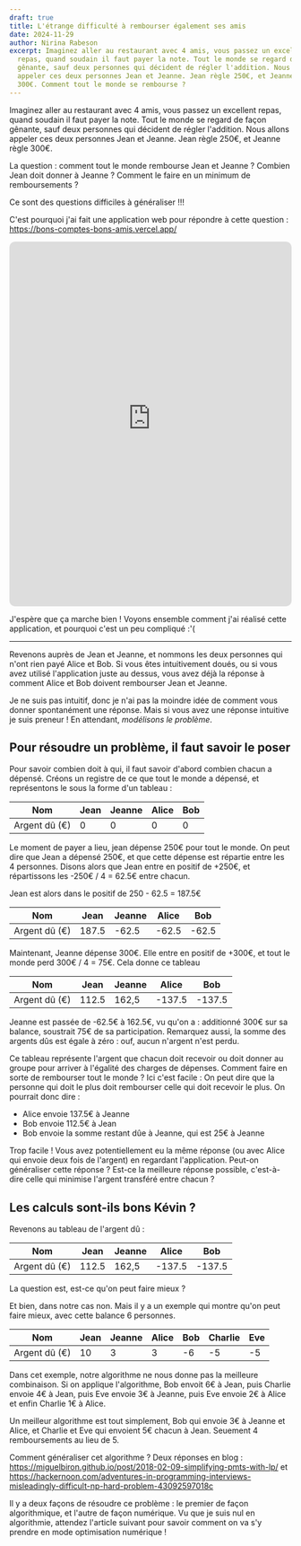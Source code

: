 ```yaml
---
draft: true
title: L'étrange difficulté à rembourser également ses amis
date: 2024-11-29
author: Nirina Rabeson
excerpt: Imaginez aller au restaurant avec 4 amis, vous passez un excellent
  repas, quand soudain il faut payer la note. Tout le monde se regard de façon
  gênante, sauf deux personnes qui décident de régler l'addition. Nous allons
  appeler ces deux personnes Jean et Jeanne. Jean règle 250€, et Jeanne règle
  300€. Comment tout le monde se rembourse ?
---
```


[comment]: <> (http://localhost:4321/posts/l-etrange-difficulte-a-rembourser-egalement-ses-amis)

Imaginez aller au restaurant avec 4 amis, vous passez un excellent repas, quand soudain il faut payer la note. Tout le monde se regard de façon gênante, sauf deux personnes qui décident de régler l'addition. Nous allons appeler ces deux personnes Jean et Jeanne. Jean règle 250€, et Jeanne règle 300€.

La question : comment tout le monde rembourse Jean et Jeanne ? Combien Jean doit donner à Jeanne ? Comment le faire en un minimum de remboursements ?

Ce sont des questions difficiles à généraliser !!!

C'est pourquoi j'ai fait une application web pour répondre à cette question : <https://bons-comptes-bons-amis.vercel.app/>

<iframe src="https://bons-comptes-bons-amis.vercel.app/" allow="autoplay *; encrypted-media *; fullscreen *; clipboard-write" frameborder="0" height="650" style="width:100%;max-width:660px;overflow:hidden;border-radius:10px;" sandbox="allow-forms allow-popups allow-same-origin allow-scripts allow-storage-access-by-user-activation allow-top-navigation-by-user-activation" title="Bons comptes bons amis, appli de remboursement"></iframe>

J'espère que ça marche bien ! Voyons ensemble comment j'ai réalisé cette application, et pourquoi c'est un peu compliqué :'( 

---

Revenons auprès de Jean et Jeanne, et nommons les deux personnes qui n'ont rien payé Alice et Bob. Si vous êtes intuitivement doués, ou si vous avez utilisé l'application juste au dessus, vous avez déjà la réponse à comment Alice et Bob doivent rembourser Jean et Jeanne.

Je ne suis pas intuitif, donc je n'ai pas la moindre idée de comment vous donner spontanément une réponse. Mais si vous avez une réponse intuitive je suis preneur ! En attendant, *modélisons le problème*.

## Pour résoudre un problème, il faut savoir le poser

Pour savoir combien doit à qui, il faut savoir d'abord combien chacun a dépensé. Créons un registre de ce que tout le monde a dépensé, et représentons le sous la forme d'un tableau :

|Nom|Jean|Jeanne|Alice|Bob|
|-|-|-|-|-|
|Argent dû (€)|0|0|0|0|

Le moment de payer a lieu, jean dépense 250€ pour tout le monde. On peut dire que Jean a dépensé 250€, et que cette dépense est répartie entre les 4 personnes. Disons alors que Jean entre en positif de +250€, et répartissons les -250€ / 4 = 62.5€ entre chacun.

Jean est alors dans le positif de 250 - 62.5 = 187.5€

|Nom|Jean|Jeanne|Alice|Bob|
|-|-|-|-|-|
|Argent dû (€)|187.5|-62.5|-62.5|-62.5|

Maintenant, Jeanne dépense 300€. Elle entre en positif de +300€, et tout le monde perd 300€ / 4 = 75€. Cela donne ce tableau

|Nom|Jean|Jeanne|Alice|Bob|
|-|-|-|-|-|
|Argent dû (€)|112.5|162,5|-137.5|-137.5|

Jeanne est passée de -62.5€ à 162.5€, vu qu'on a : additionné 300€ sur sa balance, soustrait 75€ de sa participation. Remarquez aussi, la somme des argents dûs est égale à zéro : ouf, aucun n'argent n'est perdu. 

Ce tableau représente l'argent que chacun doit recevoir ou doit donner au groupe pour arriver à l'égalité des charges de dépenses. Comment faire en sorte de rembourser tout le monde ? Ici c'est facile : On peut dire que la personne qui doit le plus doit rembourser celle qui doit recevoir le plus. On pourrait donc dire :

- Alice envoie 137.5€ à Jeanne
- Bob envoie 112.5€ à Jean
- Bob envoie la somme restant dûe à Jeanne, qui est 25€ à Jeanne

Trop facile ! Vous avez potentiellement eu la même réponse (ou avec Alice qui envoie deux fois de l'argent) en regardant l'application. Peut-on généraliser cette réponse ? Est-ce la meilleure réponse possible, c'est-à-dire celle qui minimise l'argent transféré entre chacun ?

## Les calculs sont-ils bons Kévin ?

Revenons au tableau de l'argent dû :

|Nom|Jean|Jeanne|Alice|Bob|
|-|-|-|-|-|
|Argent dû (€)|112.5|162,5|-137.5|-137.5|

La question est, est-ce qu'on peut faire mieux ?

Et bien, dans notre cas non. Mais il y a un exemple qui montre qu'on peut faire mieux, avec cette balance 6 personnes.

|Nom|Jean|Jeanne|Alice|Bob|Charlie|Eve|
|-|-|-|-|-|-|-|
|Argent dû (€)|10|3|3|-6|-5|-5|

Dans cet exemple, notre algorithme ne nous donne pas la meilleure combinaison. Si on applique l'algorithme, Bob envoit 6€ à Jean, puis Charlie envoie 4€ à Jean, puis Eve envoie 3€ à Jeanne, puis Eve envoie 2€ à Alice et enfin Charlie 1€ à Alice.

Un meilleur algorithme est tout simplement, Bob qui envoie 3€ à Jeanne et Alice, et Charlie et Eve qui envoient 5€ chacun à Jean. Seuement 4 remboursements au lieu de 5.

Comment généraliser cet algorithme ? Deux réponses en blog : <https://miguelbiron.github.io/post/2018-02-09-simplifying-pmts-with-lp/> et <https://hackernoon.com/adventures-in-programming-interviews-misleadingly-difficult-np-hard-problem-43092597018c>

Il y a deux façons de résoudre ce problème : le premier de façon algorithmique, et l'autre de façon numérique. Vu que je suis nul en algorithmie, attendez l'article suivant pour savoir comment on va s'y prendre en mode optimisation numérique !
